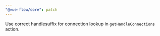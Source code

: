 ```yaml
---
"@vue-flow/core": patch
---
```


Use correct handlesuffix for connection lookup in `getHandleConnections` action.
